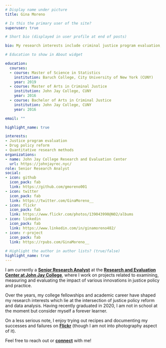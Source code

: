 ```yaml
---
# Display name under picture
title: Gina Moreno

# Is this the primary user of the site?
superuser: true

# Short bio (displayed in user profile at end of posts)

bio: My research interests include criminal justice program evaluation, drug policy reform, and quantitative research methods

# Education to show in About widget

education:
  courses:
  - course: Master of Science in Statistics
    institution: Baruch College, City University of New York (CUNY) 
    year: 2019
  - course: Master of Arts in Criminal Justice
    institution: John Jay College, CUNY
    year: 2016
  - course: Bachelor of Arts in Criminal Justice
    institution: John Jay College, CUNY
    year: 2016

email: ""

highlight_name: true

interests:
- Justice program evaluation
- Drug policy reform 
- Quantitative research methods
organizations:
- name: John Jay College Research and Evaluation Center
  url: https://johnjayrec.nyc/
role: Senior Research Analyst
social:
- icon: github
  icon_pack: fab
  link: https://github.com/gmoreno001
- icon: twitter
  icon_pack: fab
  link: https://twitter.com/GinaMoreno__
- icon: flickr
  icon_pack: fab
  link: https://www.flickr.com/photos/139043990@N02/albums
- icon: linkedin
  icon_pack: fab
  link: https://www.linkedin.com/in/ginamoreno482/
- icon: r-project
  icon_pack: fab
  link: https://rpubs.com/GinaMoreno__
  
# Highlight the author in author lists? (true/false)
highlight_name: true  
---
```


I am currently a [**Senior Research Analyst**](https://johnjayrec.nyc/people/) at the [**Research and Evaluation Center at John Jay College**](https://johnjayrec.nyc/), where I work on projects related to examining, measuring and evaluating the impact of various innovations in justice policy and practice. 

Over the years, my college fellowships and academic career have shaped my research interests which lie at the intersection of justice policy reform and data analysis. Having recently graduated in 2020, I am not in school at the moment but consider myself a forever learner.

On a less serious note, I enjoy trying out recipes and documenting my successes and failures on [**Flickr**](https://www.flickr.com/photos/139043990@N02/albums) (though I am not into photography aspect of it). 

Feel free to reach out or [**connect**](/#contact) with me! 

